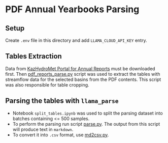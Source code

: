 # PDF Annual Yearbooks Parsing

## Setup

Create `.env` file in this directory and add `LLAMA_CLOUD_API_KEY` entry.

## Tables Extraction

Data from [KazHydroMet Portal for Annual Reports](https://www.kazhydromet.kz/ru/gidrologiya/ezhegodnye-dannye-o-rezhime-i-resursah-poverhnostnyh-vod-sushi-eds) must be downloaded first. Then [pdf_reports_parse.py](./pdf_reports_parse.py) script was used to extract the tables with streamflow data for the selected basins from the PDF contents. This script was also responsible for table cropping.


## Parsing the tables with `llama_parse`

* Notebook `split_tables.ipynb` was used to split the parsing dataset into batches containing <= 500 samples.
* To perform the parsing run script [parse.py](./parse.py). The output from this script will produce text in `markdown`. 
* To convert it into `.csv` format, use [md2csv.py](./md2csv.py).
